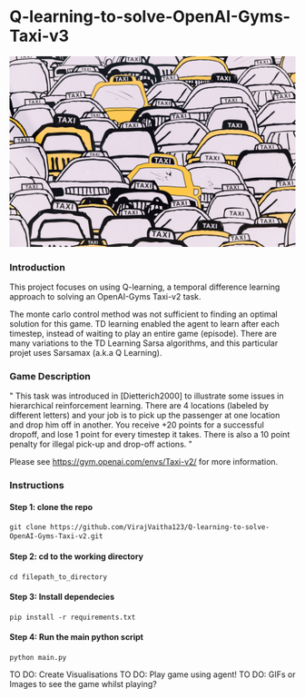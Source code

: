 # Q-learning-to-solve-OpenAI-Gyms-Taxi-v3

![Test](https://github.com/VirajVaitha123/Q-learning-to-solve-OpenAI-Gyms-Taxi-v2/blob/main/Images/jenna-day-U7v_e06Sn1I-unsplash.jpg)
### Introduction

This project focuses on using Q-learning, a temporal difference learning approach to solving an OpenAI-Gyms Taxi-v2 task.

The monte carlo control method was not sufficient to finding an optimal solution for this game. TD learning enabled the agent to learn after each timestep, instead of waiting to play an entire game (episode). There are many variations to the TD Learning Sarsa algorithms, and this particular projet uses Sarsamax (a.k.a Q Learning).

### Game Description 

" This task was introduced in [Dietterich2000] to illustrate some issues in hierarchical reinforcement learning. There are 4 locations (labeled by different letters) and your job is to pick up the passenger at one location and drop him off in another. You receive +20 points for a successful dropoff, and lose 1 point for every timestep it takes. There is also a 10 point penalty for illegal pick-up and drop-off actions. " 

Please see https://gym.openai.com/envs/Taxi-v2/ for more information.


### Instructions
#### Step 1: clone the repo
```
git clone https://github.com/VirajVaitha123/Q-learning-to-solve-OpenAI-Gyms-Taxi-v2.git
```
#### Step 2: cd to the working directory
```
cd filepath_to_directory 
```
#### Step 3: Install dependecies 
```
pip install -r requirements.txt 
```
#### Step 4: Run the main python script
```
python main.py 
```

TO DO: Create Visualisations
TO DO: Play game using agent!
TO DO: GIFs or Images to see the game whilst playing?
